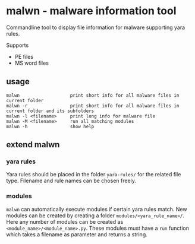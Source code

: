 # malwn - malware information tool

Commandline tool to display file information for malware supporting yara rules.

Supports
- PE files
- MS word files

## usage

    malwn                   print short info for all malware files in current folder
    malwn -r                print short info for all malware files in current folder and its subfolders
    malwn -l <filename>     print long info for malware file
    malwn -M <filename>     run all matching modules
    malwn -h                show help

## extend malwn

### yara rules

Yara rules should be placed in the folder `yara-rules/` for the related file type.
Filename and rule names can be chosen freely.

### modules

`malwn` can automatically execute modules if certain yara rules match. New modules
can be created by creating a folder `modules/<yara_rule_name>/`. Here any number
of modules can be created as `<module_name>/<module_name>.py`. These modules
must have a `run` function which takes a filename as parameter and returns a string.

